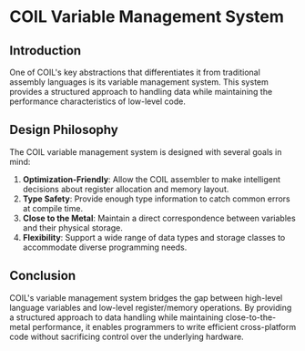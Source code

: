 # COIL Variable Management System

## Introduction

One of COIL's key abstractions that differentiates it from traditional assembly languages is its variable management system. This system provides a structured approach to handling data while maintaining the performance characteristics of low-level code.

## Design Philosophy

The COIL variable management system is designed with several goals in mind:

1. **Optimization-Friendly**: Allow the COIL assembler to make intelligent decisions about register allocation and memory layout.
2. **Type Safety**: Provide enough type information to catch common errors at compile time.
3. **Close to the Metal**: Maintain a direct correspondence between variables and their physical storage.
4. **Flexibility**: Support a wide range of data types and storage classes to accommodate diverse programming needs.

## Conclusion

COIL's variable management system bridges the gap between high-level language variables and low-level register/memory operations. By providing a structured approach to data handling while maintaining close-to-the-metal performance, it enables programmers to write efficient cross-platform code without sacrificing control over the underlying hardware.